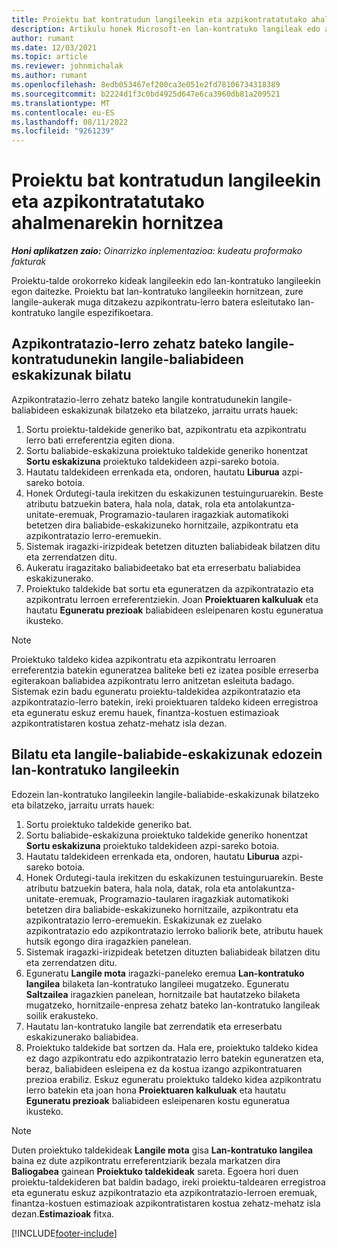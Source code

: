 ```yaml
---
title: Proiektu bat kontratudun langileekin eta azpikontratatutako ahalmenarekin hornitzea
description: Artikulu honek Microsoft-en lan-kontratuko langileak edo azpikontratatutako gaitasuna erabiliz proiektuaren eskakizunak nola bete daitezkeen azaltzen du Dynamics 365 Project Operations.
author: rumant
ms.date: 12/03/2021
ms.topic: article
ms.reviewer: johnmichalak
ms.author: rumant
ms.openlocfilehash: 8edb053467ef200ca3e051e2fd78106734318389
ms.sourcegitcommit: b2224d1f3c0bd4925d647e6ca3960db81a209521
ms.translationtype: MT
ms.contentlocale: eu-ES
ms.lasthandoff: 08/11/2022
ms.locfileid: "9261239"
---
```

# <a name="staffing-a-project-with-contract-workers-and-subcontracted-capacity"></a>Proiektu bat kontratudun langileekin eta azpikontratatutako ahalmenarekin hornitzea

_**Honi aplikatzen zaio:** Oinarrizko inplementazioa: kudeatu proformako fakturak_

Proiektu-talde orokorreko kideak langileekin edo lan-kontratuko langileekin egon daitezke. Proiektu bat lan-kontratuko langileekin hornitzean, zure langile-aukerak muga ditzakezu azpikontratu-lerro batera esleitutako lan-kontratuko langile espezifikoetara. 

## <a name="search-for-staff-resource-requirements-with-contract-workers-that-belong-to-a-specific-subcontract-line"></a>Azpikontratazio-lerro zehatz bateko langile-kontratudunekin langile-baliabideen eskakizunak bilatu

Azpikontratazio-lerro zehatz bateko langile kontratudunekin langile-baliabideen eskakizunak bilatzeko eta bilatzeko, jarraitu urrats hauek:

1. Sortu proiektu-taldekide generiko bat, azpikontratu eta azpikontratu lerro bati erreferentzia egiten diona.
2. Sortu baliabide-eskakizuna proiektuko taldekide generiko honentzat **Sortu eskakizuna** proiektuko taldekideen azpi-sareko botoia.
3. Hautatu taldekideen errenkada eta, ondoren, hautatu **Liburua** azpi-sareko botoia. 
4. Honek Ordutegi-taula irekitzen du eskakizunen testuinguruarekin. Beste atributu batzuekin batera, hala nola, datak, rola eta antolakuntza-unitate-eremuak, Programazio-taularen iragazkiak automatikoki betetzen dira baliabide-eskakizuneko hornitzaile, azpikontratu eta azpikontratazio lerro-eremuekin.
5. Sistemak iragazki-irizpideak betetzen dituzten baliabideak bilatzen ditu eta zerrendatzen ditu. 
6. Aukeratu iragazitako baliabideetako bat eta erreserbatu baliabidea eskakizunerako. 
7. Proiektuko taldekide bat sortu eta eguneratzen da azpikontratazio eta azpikontratu lerroen erreferentziekin. Joan **Proiektuaren kalkuluak** eta hautatu **Eguneratu prezioak** baliabideen esleipenaren kostu eguneratua ikusteko. 

> [!NOTE]
> Proiektuko taldeko kidea azpikontratu eta azpikontratu lerroaren erreferentzia batekin eguneratzea baliteke beti ez izatea posible erreserba egiterakoan baliabidea azpikontratu lerro anitzetan esleituta badago. Sistemak ezin badu eguneratu proiektu-taldekidea azpikontratazio eta azpikontratazio-lerro batekin, ireki proiektuaren taldeko kideen erregistroa eta eguneratu eskuz eremu hauek, finantza-kostuen estimazioak azpikontratistaren kostua zehatz-mehatz isla dezan.

## <a name="search-for-and-staff-resource-requirements-with-any-contract-worker"></a>Bilatu eta langile-baliabide-eskakizunak edozein lan-kontratuko langileekin

Edozein lan-kontratuko langileekin langile-baliabide-eskakizunak bilatzeko eta bilatzeko, jarraitu urrats hauek:

1. Sortu proiektuko taldekide generiko bat.
2. Sortu baliabide-eskakizuna proiektuko taldekide generiko honentzat **Sortu eskakizuna** proiektuko taldekideen azpi-sareko botoia.
3. Hautatu taldekideen errenkada eta, ondoren, hautatu **Liburua** azpi-sareko botoia. 
4. Honek Ordutegi-taula irekitzen du eskakizunen testuinguruarekin. Beste atributu batzuekin batera, hala nola, datak, rola eta antolakuntza-unitate-eremuak, Programazio-taularen iragazkiak automatikoki betetzen dira baliabide-eskakizuneko hornitzaile, azpikontratu eta azpikontratazio lerro-eremuekin. Eskakizunak ez zuelako azpikontratazio edo azpikontratazio lerroko baliorik bete, atributu hauek hutsik egongo dira iragazkien panelean.
5. Sistemak iragazki-irizpideak betetzen dituzten baliabideak bilatzen ditu eta zerrendatzen ditu.
6. Eguneratu **Langile mota** iragazki-paneleko eremua **Lan-kontratuko langilea** bilaketa lan-kontratuko langileei mugatzeko. Eguneratu **Saltzailea** iragazkien panelean, hornitzaile bat hautatzeko bilaketa mugatzeko, hornitzaile-enpresa zehatz bateko lan-kontratuko langileak soilik erakusteko.
7. Hautatu lan-kontratuko langile bat zerrendatik eta erreserbatu eskakizunerako baliabidea.
8. Proiektuko taldekide bat sortzen da. Hala ere, proiektuko taldeko kidea ez dago azpikontratu edo azpikontratazio lerro batekin eguneratzen eta, beraz, baliabideen esleipena ez da kostua izango azpikontratuaren prezioa erabiliz. Eskuz eguneratu proiektuko taldeko kidea azpikontratu lerro batekin eta joan hona **Proiektuaren kalkuluak** eta hautatu **Eguneratu prezioak** baliabideen esleipenaren kostu eguneratua ikusteko.

> [!NOTE]
> Duten proiektuko taldekideak **Langile mota** gisa **Lan-kontratuko langilea** baina ez dute azpikontratu erreferentziarik bezala markatzen dira **Baliogabea** gainean **Proiektuko taldekideak** sareta. Egoera hori duen proiektu-taldekideren bat baldin badago, ireki proiektu-taldearen erregistroa eta eguneratu eskuz azpikontratazio eta azpikontratazio-lerroen eremuak, finantza-kostuen estimazioak azpikontratistaren kostua zehatz-mehatz isla dezan.**Estimazioak** fitxa. 


[!INCLUDE[footer-include](../../includes/footer-banner.md)]
